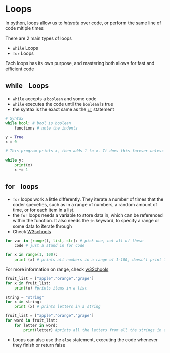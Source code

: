 <!-- Tags: #python #functions #computer_science #loops -->

# Loops
In python, loops allow us to *interate* over code, or perform the same line of code mltiple times

There are 2 main types of loops
- `while` Loops
- `for` Loops

Each loops has its own purpose, and mastering both allows for fast and efficient code

## whileㅤLoops
- `while` accepts a `boolean` and some code
- `while` executes the code until the `boolean` is true
- the syntax is the exact same as the [`if`](Topics/Logic.md#IfㅤStatement) statement
```Python
# Syntax
while bool: # bool is boolean
	functions # note the indents

```

```python
y = True
x = 0

# This program prints x, then adds 1 to x. It does this forever unless stopped

while y:
	print(x)
	x += 1

```

## forㅤloops
- `for` loops work a little differently. They iterate a number of times that the coder specefies, such as in a range of numbers, a random amount of time, or for each item in a [list](Topics/Loops.md).
- the `for` loops needs a variable to store data in, which can be referenced within the function. It also needs the `in` keyword, to specify a range or some data to iterate through
- Check [W3schools](https://www.w3schools.com/python/python_for_loops.asp)
```python
for var in [range(), list, str]: # pick one, not all of these
	code # just a stand in for code
```
```python
for x in range(1, 100):
	print (x) # prints all numbers in a range of 1-100, doesn't print 100 but does print 1.
```
For more information on range, check [w3Schools](https://www.w3schools.com/python/ref_func_range.asp)
```python
fruit_list = ["apple","orange","grape"]
for x in fruit_list:
	print(x) #prints items in a list
```
```Python
string = "string"
for x in string:
	print (x) # prints letters in a string
```
```Python
fruit_list = ["apple","orange","grape"]
for word in fruit_list:
	for letter in word:
		print(letter) #prints all the letters from all the strings in a list
```

- Loops can also use the `else` statement, executing the code whenever they finish or return false